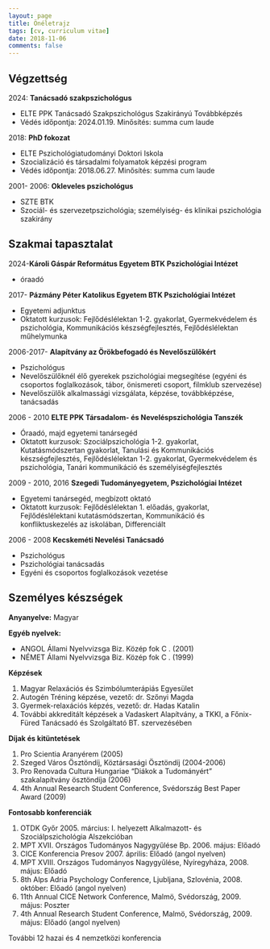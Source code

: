 ```yaml
---
layout: page
title: Önéletrajz
tags: [cv, curriculum vitae]
date: 2018-11-06
comments: false
---
```


## Végzettség
2024: __Tanácsadó szakpszichológus__
- ELTE PPK Tanácsadó Szakpszichológus Szakirányú Továbbképzés
- Védés időpontja: 2024.01.19.  Minősítés: summa cum laude
  
2018: __PhD fokozat__
- ELTE Pszichológiatudományi Doktori Iskola
- Szocializáció és társadalmi folyamatok képzési program 
- Védés időpontja: 2018.06.27.  Minősítés: summa cum laude

2001- 2006: __Okleveles pszichológus__
- SZTE BTK
- Szociál- és szervezetpszichológia; személyiség- és klinikai pszichológia szakirány

## Szakmai tapasztalat
2024-__Károli Gáspár Református Egyetem BTK Pszichológiai Intézet__
- óraadó
  
2017-  __Pázmány Péter Katolikus Egyetem BTK Pszichológiai Intézet__
- Egyetemi adjunktus
- Oktatott kurzusok:  Fejlődéslélektan 1-2. gyakorlat, Gyermekvédelem és pszichológia,  Kommunikációs készségfejlesztés, Fejlődéslélektan műhelymunka

2006-2017- __Alapítvány az Örökbefogadó és Nevelőszülőkért__
- Pszichológus
- Nevelőszülőknél élő gyerekek pszichológiai megsegítése (egyéni és csoportos foglalkozások, tábor, önismereti csoport, filmklub szervezése)
- Nevelőszülők alkalmassági vizsgálata, képzése, továbbképzése, tanácsadás 

2006 - 2010 __ELTE PPK Társadalom- és Neveléspszichológia Tanszék__
- Óraadó, majd egyetemi tanársegéd 
- Oktatott kurzusok: Szociálpszichológia 1-2. gyakorlat, Kutatásmódszertan gyakorlat, Tanulási és Kommunikációs készségfejlesztés, Fejlődéslélektan 1-2. gyakorlat, Gyermekvédelem és pszichológia, Tanári kommunikáció és személyiségfejlesztés

2009 - 2010, 2016 __Szegedi Tudományegyetem, Pszichológiai Intézet__
  - Egyetemi tanársegéd, megbízott oktató
  - Oktatott kurzusok: Fejlődéslélektan 1. előadás, gyakorlat, Fejlődéslélektani kutatásmódszertan, Kommunikáció és konfliktuskezelés az iskolában, Differenciált 

2006 - 2008 __Kecskeméti Nevelési Tanácsadó__
  - Pszichológus
  - Pszichológiai tanácsadás
  - Egyéni és csoportos foglalkozások vezetése

## Személyes készségek
 __Anyanyelve:__ Magyar

 __Egyéb nyelvek:__
- ANGOL Állami Nyelvvizsga Biz. Közép fok C . (2001)
- NÉMET Állami Nyelvvizsga Biz. Közép fok C . (1999)

__Képzések__
1. Magyar Relaxációs és Szimbólumterápiás Egyesület
1. Autogén Tréning képzése, vezető: dr. Szőnyi Magda
1. Gyermek-relaxációs képzés, vezető: dr. Hadas Katalin
1. További akkreditált képzések a Vadaskert Alapítvány, a TKKI, a Főnix-Füred Tanácsadó és Szolgáltató BT. szervezésében

__Díjak és kitüntetések__
1. Pro Scientia Aranyérem (2005)
2. Szeged Város Ösztöndíj, Köztársasági Ösztöndíj (2004-2006)
3. Pro Renovada Cultura Hungariae  “Diákok a Tudományért” szakalapítvány ösztöndíja (2006)
4. 4th Annual Research Student Conference, Svédország Best Paper Award (2009)

__Fontosabb konferenciák__	
1. OTDK Győr  2005. március: I. helyezett Alkalmazott- és Szociálpszichológia Alszekcióban
1. MPT  XVII. Országos Tudományos Nagygyűlése Bp. 2006. május: Előadó
1. CICE Konferencia  Presov 2007. április: Előadó (angol nyelven)
1. MPT XVIII. Országos Tudományos Nagygyűlése, Nyíregyháza, 2008. május: Előadó
1. 8th Alps Adria Psychology Conference, Ljubljana, Szlovénia, 2008. október: Előadó (angol nyelven)
1. 11th Annual CICE Network Conference, Malmö, Svédország, 2009. május: Poszter
1. 4th Annual Research Student Conference, Malmö, Svédország, 2009. május: Előadó (angol nyelven) 

További 12 hazai és 4 nemzetközi konferencia

